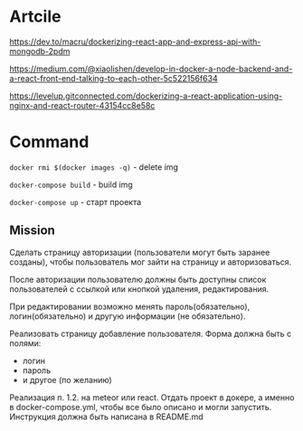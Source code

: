 # Artcile

https://dev.to/macru/dockerizing-react-app-and-express-api-with-mongodb-2pdm

https://medium.com/@xiaolishen/develop-in-docker-a-node-backend-and-a-react-front-end-talking-to-each-other-5c522156f634

https://levelup.gitconnected.com/dockerizing-a-react-application-using-nginx-and-react-router-43154cc8e58c



# Command

`docker rmi $(docker images -q)` - delete img

`docker-compose build` - build img

`docker-compose up` - старт проекта

## Mission

Сделать страницу авторизации (пользователи могут быть заранее созданы), чтобы
пользователь мог зайти на страницу и авторизоваться.

После авторизации пользователю должны быть доступны список пользователей с ссылкой или
кнопкой удаления, редактирования.

При редактировании возможно менять пароль(обязательно), логин(обязательно) и другую
информации (не обязательно).

Реализовать страницу добавление пользователя. Форма должна быть с полями:
- логин
- пароль
- и другое (по желанию)

Реализация п. 1.2. на meteor или react. Отдать проект в докере, а именно в docker-compose.yml,
чтобы все было описано и могли запустить. Инструкция должна быть написана в README.md
